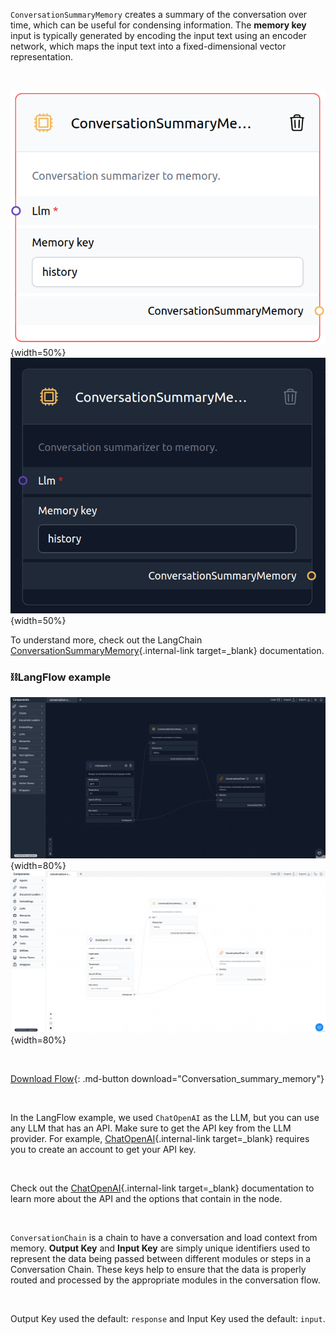 `ConversationSummaryMemory` creates a summary of the conversation over time, which can be useful for condensing information. The **memory key** input is typically generated by encoding the input text using an encoder network, which maps the input text into a fixed-dimensional vector representation.

<br>

![Description](img/single_node/con_sum_mem.png#only-light){width=50%}
![Description](img/single_node/conv_sum_me2.png#only-dark){width=50%}

To understand more, check out the LangChain [ConversationSummaryMemory](https://python.langchain.com/en/latest/modules/memory/types/summary.html){.internal-link target=\_blank} documentation.

### ⛓️LangFlow example

![Description](img/conversation-summary-memory2.png#only-dark){width=80%}
![Description](img/conversation-summary-memory.png#only-light){width=80%}

<br>

[Download Flow](data/Conversation_summary_memory.json){: .md-button download="Conversation_summary_memory"}

<br>

In the LangFlow example, we used `ChatOpenAI` as the LLM, but you can use any LLM that has an API. Make sure to get the API key from the LLM provider. For example, [ChatOpenAI](https://platform.openai.com/){.internal-link target=\_blank} requires you to create an account to get your API key.

<br>

Check out the [ChatOpenAI](https://platform.openai.com/docs/introduction/overview){.internal-link target=\_blank} documentation to learn more about the API and the options that contain in the node.

<br>

`ConversationChain` is a chain to have a conversation and load context from memory. **Output Key** and **Input Key** are simply unique identifiers used to represent the data being passed between different modules or steps in a Conversation Chain. These keys help to ensure that the data is properly routed and processed by the appropriate modules in the conversation flow.

<br>

Output Key used the default: `response` and Input Key used the default: `input`.
